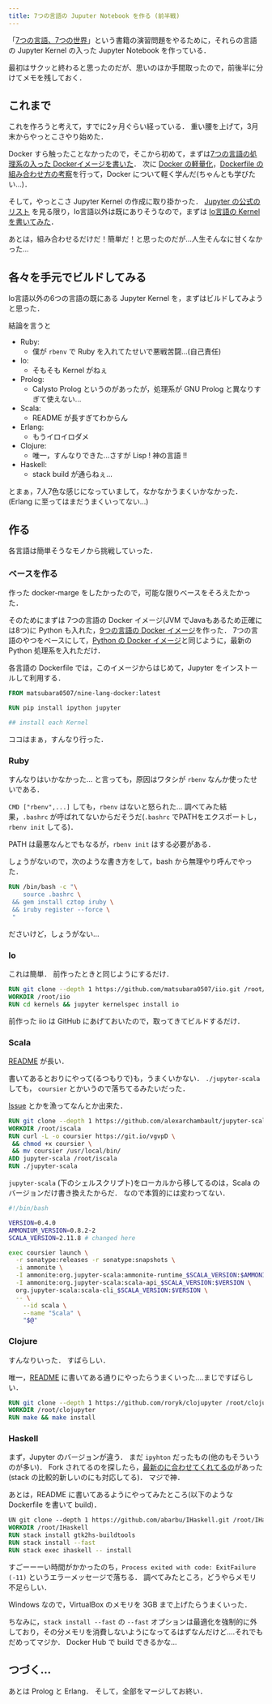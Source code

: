 ```yaml
---
title: 7つの言語の Juputer Notebook を作る (前半戦)
---
```


「[7つの言語、7つの世界](https://estore.ohmsha.co.jp/titles/978427406857P)」という書籍の演習問題をやるために，それらの言語の Jupyter Kernel の入った Jupyter Notebook を作っている．

最初はサクッと終わると思ったのだが、思いのほか手間取ったので，前後半に分けてメモを残しておく．

## これまで

これを作ろうと考えて，すでに2ヶ月ぐらい経っている．
重い腰を上げて，3月末からやっとこさやり始めた．

Docker すら触ったことなかったので，そこから初めて，まずは[7つの言語の処理系の入った Dockerイメージを書いた](2017-03-27-seven-lang-on-docker.html)．
次に [Docker の軽量化](2017-03-30-write-lightweight-dockerfile)，[Dockerfile の組み合わせ方の考察](2017-04-02-want-to-make-docker-merge)を行って，Docker について軽く学んだ(ちゃんとも学びたい...)．

そして，やっとこさ Jupyter Kernel の作成に取り掛かった．
[Jupyter の公式のリスト](https://github.com/jupyter/jupyter/wiki/Jupyter-kernels) を見る限り，Io言語以外は既にありそうなので，まずは [Io言語の Kernel を書いてみた](2017-04-18-create-io-kernel-for-jupyter)．

あとは，組み合わせるだけだ！簡単だ！と思ったのだが...人生そんなに甘くなかった...

## 各々を手元でビルドしてみる

Io言語以外の6つの言語の既にある Jupyter Kernel を，まずはビルドしてみようと思った．

結論を言うと

- Ruby:
    - 僕が `rbenv` で Ruby を入れてたせいで悪戦苦闘...(自己責任)
- Io:
    - そもそも Kernel がねぇ
- Prolog:
    - Calysto Prolog というのがあったが，処理系が GNU Prolog と異なりすぎて使えない...
- Scala:
    - README が長すぎてわからん
- Erlang:
    - もうイロイロダメ
- Clojure:
    - 唯一，すんなりできた...さすが Lisp ! 神の言語 !!
- Haskell:
    - stack build が通らねぇ...

とまぁ，7人7色な感じになっていまして，なかなかうまくいかなかった．
(Erlang に至ってはまだうまくいってない...)


## 作る

各言語は簡単そうなモノから挑戦していった．

### ベースを作る

作った docker-marge をしたかったので，可能な限りベースをそろえたかった．

そのためにまずは 7つの言語の Docker イメージ(JVM でJavaもあるため正確には8つ)に Python も入れた，[9つの言語の Docker イメージ](https://hub.docker.com/r/matsubara0507/nine-lang-docker)を作った．
7つの言語のやつをベースにして，[Python の Docker イメージ]()と同じように，最新の Python 処理系を入れただけ．

各言語の Dockerfile では，このイメージからはじめて，Jupyter をインストールして利用する．

```Dockerfile
FROM matsubara0507/nine-lang-docker:latest

RUN pip install ipython jupyter

## install each Kernel
```

ココはまぁ，すんなり行った．

### Ruby

すんなりはいかなかった...
と言っても，原因はワタシが `rbenv` なんか使ったせいである．

`CMD ["rbenv",...]` しても，`rbenv` はないと怒られた...
調べてみた結果，`.bashrc` が呼ばれてないからだそうだ(`.bashrc` でPATHをエクスポートし，`rbenv init` してる)．

PATH は最悪なんとでもなるが，`rbenv init` はする必要がある．

しょうがないので，次のような書き方をして，bash から無理やり呼んでやった．

```Dockerfile
RUN /bin/bash -c "\
    source .bashrc \
 && gem install cztop iruby \
 && iruby register --force \
 "
```

ださいけど，しょうがない...

### Io

これは簡単．
前作ったときと同じようにするだけ．

```Dockerfile
RUN git clone --depth 1 https://github.com/matsubara0507/iio.git /root/iio
WORKDIR /root/iio
RUN cd kernels && jupyter kernelspec install io
```

前作った iio は GitHub にあげておいたので，取ってきてビルドするだけ．

### Scala

[README](https://github.com/alexarchambault/jupyter-scala) が長い．

書いてあるとおりにやって(るつもりで)も，うまくいかない．
`./jupyter-scala` しても， `coursier` とかいうので落ちてるみたいだった．

[Issue](https://github.com/alexarchambault/jupyter-scala/issues/143) とかを漁ってなんとか出来た．


```Dockerfile
RUN git clone --depth 1 https://github.com/alexarchambault/jupyter-scala.git /root/iscala
WORKDIR /root/iscala
RUN curl -L -o coursier https://git.io/vgvpD \
 && chmod +x coursier \
 && mv coursier /usr/local/bin/
ADD jupyter-scala /root/iscala
RUN ./jupyter-scala
```

`jupyter-scala` (下のシェルスクリプト)をローカルから移してるのは，Scala のバージョンだけ書き換えたからだ．
なので本質的には変わってない．

```sh
#!/bin/bash

VERSION=0.4.0
AMMONIUM_VERSION=0.8.2-2
SCALA_VERSION=2.11.8 # changed here

exec coursier launch \
  -r sonatype:releases -r sonatype:snapshots \
  -i ammonite \
  -I ammonite:org.jupyter-scala:ammonite-runtime_$SCALA_VERSION:$AMMONIUM_VERSION \
  -I ammonite:org.jupyter-scala:scala-api_$SCALA_VERSION:$VERSION \
  org.jupyter-scala:scala-cli_$SCALA_VERSION:$VERSION \
  -- \
    --id scala \
    --name "Scala" \
    "$@"
```

### Clojure

すんなりいった．
すばらしい．

唯一，[README](https://github.com/roryk/clojupyter) に書いてある通りにやったらうまくいった....まじですばらしい．

```Dockerfile
RUN git clone --depth 1 https://github.com/roryk/clojupyter /root/clojupyter
WORKDIR /root/clojupyter
RUN make && make install
```

### Haskell

まず，Jupyter のバージョンが違う．
まだ `ipyhton` だったもの(他のもそういうのが多い)．
Fork されてるのを探したら，[最新のに合わせてくれてるの](https://github.com/abarbu/IHaskell)があった(stack の比較的新しいのにも対応してる)．
マジで神．

あとは，README に書いてあるようにやってみたところ(以下のような Dockerfile を書いて build)．

```Dockerfile
UN git clone --depth 1 https://github.com/abarbu/IHaskell.git /root/IHaskell
WORKDIR /root/IHaskell
RUN stack install gtk2hs-buildtools
RUN stack install --fast
RUN stack exec ihaskell -- install
```

すごーーーい時間がかかったのち，`Process exited with code: ExitFailure (-11)` というエラーメッセージで落ちる．
調べてみたところ，どうやらメモリ不足らしい．

Windows なので，VirtualBox のメモリを 3GB まで上げたらうまくいった．

ちなみに，`stack install --fast` の `--fast` オプションは最適化を強制的に外しており，その分メモリを消費しないようになってるはずなんだけど....それでもだめってマジか．
Docker Hub で build できるかな...

## つづく...

あとは Prolog と Erlang．
そして，全部をマージしてお終い．
